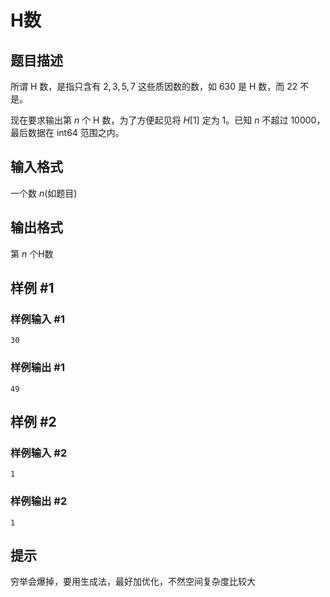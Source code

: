 # H数

## 题目描述

所谓 H 数，是指只含有 $2,3,5,7$ 这些质因数的数，如 $630$ 是 H 数，而 $22$ 不是。

现在要求输出第 $n$ 个 H 数，为了方便起见将 $H[1]$ 定为 $1$。已知 $n$ 不超过 $10000$，最后数据在 int64 范围之内。

## 输入格式

一个数 $n$(如题目)

## 输出格式

第 $n$ 个H数

## 样例 #1

### 样例输入 #1

```
30
```

### 样例输出 #1

```
49
```

## 样例 #2

### 样例输入 #2

```
1
```

### 样例输出 #2

```
1
```

## 提示

穷举会爆掉，要用生成法，最好加优化，不然空间复杂度比较大